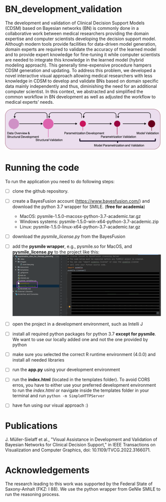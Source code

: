 # BN_development_validation

The development and validation of Clinical Decision Support Models (CDSM) based on Bayesian networks (BN) is commonly done in a collaborative work between medical researchers providing the domain expertise and computer scientists developing the decision support model. Although modern tools provide facilities for data-driven model generation, domain experts are required to validate the accuracy of the learned model and to provide expert knowledge for fine-tuning it while computer scientists are needed to integrate this knowledge in the learned model (hybrid modeling approach). This generally time-expensive procedure hampers CDSM generation and updating. To address this problem, we developed a novel interactive visual approach allowing medical researchers with less knowledge in CDSM to develop and validate BNs based on domain specific data mainly independently and thus, diminishing the need for an additional computer scientist. In this context, we abstracted and simplified the common workflow in BN development as well as adjusted the workflow to medical experts’ needs. 

![pysmile](paper_submission/BNDevelopmentValidationWorkflow2.png?raw=true "Title") 

# Running the code
To run the application you need to do following steps:

- [ ] clone the github repository. 
- [ ] create a BayesFusion account (https://www.bayesfusion.com/) and download the python 3.7 wrapper for SMILE. (**free for academia**)
  - MacOS: pysmile-1.5.0-macosx-python-3.7-academic.tar.gz
  - Windows systems: pysmile-1.5.0-win-x64-python-3.7-academic.zip
  - Linux: pysmile-1.5.0-linux-x64-python-3.7-academic.tar.gz 
- [ ] download the *pysmile_license.py* from the BayesFusion 
- [ ] add the **pysmile wrapper**, e.g., pysmile.so for MacOS, and **pysmile_license.py** to the project like this:
![pysmile](images/pysmile.png?raw=true "Title") 
- [ ] open the project in a development environment, such as Intelli J
- [ ] install all required python packages for python 3.7 **except for pysmile**. We want to use our locally added one and not the one provided by python
- [ ] make sure you selected the correct R runtime environment (4.0.0) and install all needed libraries
- [ ] run the **app.py** using your development environment
- [ ] run the **index.html** (located in the templates folder). To avoid CORS erros, you have to either use your preferred development environment to run the *index.html* or navigate inside the templates folder in your terminal and run `python -m SimpleHTTPServer`
- [ ] have fun using our visual approach :) 


# Publications

J. Müller-Sielaff et al., "Visual Assistance in Development and Validation of Bayesian Networks for Clinical Decision Support," in IEEE Transactions on Visualization and Computer Graphics, doi: 10.1109/TVCG.2022.3166071.

# Acknowledgements
The research leading to this work was supported by the Federal State of Saxony-Anhalt (FKZ: I 88). We use the python wrapper from GeNIe SMILE to run the reasoning process. 
